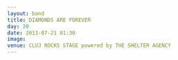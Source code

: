 ```yaml
---
layout: band
title: DIAMONDS ARE FOREVER
day: 20
date: 2013-07-21 01:30
image: 
venue: CLUJ ROCKS STAGE powered by THE SHELTER AGENCY
---
```



